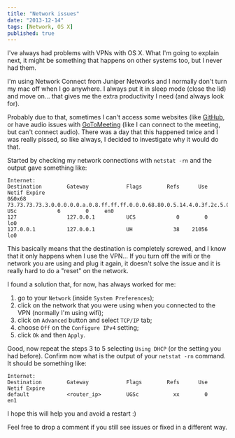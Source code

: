 ```yaml
---
title: "Network issues"
date: "2013-12-14"
tags: [Network, OS X]
published: true
---
```


I've always had problems with VPNs with OS X. What I'm going to explain next, it might be something that happens on other systems too, but I never had them.

I'm using Network Connect from Juniper Networks and I normally don't turn my mac off when I go anywhere. I always put it in sleep mode (close the lid) and move on... that gives me the extra productivity I need (and always look for).

Probably due to that, sometimes I can't access some websites (like [GitHub](https://github.com), or have audio issues with [GoToMeeting](http://www.gotomeeting.com/) (like I can connect to the meeting, but can't connect audio).
There was a day that this happened twice and I was really pissed, so like always, I decided to investigate why it would do that.

Started by checking my network connections with `netstat -rn` and the output gave something like:

```
Internet:
Destination        Gateway            Flags        Refs      Use   Netif Expire
0&0x68             73.73.73.73.3.0.0.0.0.0.a.0.8.ff.ff.ff.0.0.0.68.80.0.5.14.4.0.3f.2c.5.0.6.1.3.0.0.0.0.0.0.0.1.8.1.0.0.0.0.0.4.0.0.0.7f.ff.ff.ff.0.0.0.0.dc.5.0.0.0.0.0.0.5c.c2.59.53.0.0.0.0.0.0.0.0.0.0.0.0.0.0.0.0.0.0.0.0.4.0.0.0.0.0.0.0.0.0.0.0.0.0.0.0.0.0.0.0.10.2.0 USc             6        0     en0
127                127.0.0.1          UCS             0        0     lo0
127.0.0.1          127.0.0.1          UH             38    21056     lo0
```

This basically means that the destination is completely screwed, and I know that it only happens when I use the VPN... If you turn off the wifi or the network you are using and plug it again, it doesn't solve the issue and it is really hard to do a "reset" on the network.

I found a solution that, for now, has always worked for me:
1. go to your `Network` (inside `System Preferences`);
2. click on the network that you were using when you connected to the VPN (normally I'm using wifi);
3. click on `Advanced` button and select `TCP/IP` tab;
4. choose `Off` on the `Configure IPv4` setting;
5. click `Ok` and then `Apply`.

Good, now repeat the steps 3 to 5 selecting `Using DHCP` (or the setting you had before).
Confirm now what is the output of your `netstat -rn` command. It should be something like:

```
Internet:
Destination        Gateway            Flags        Refs      Use   Netif Expire
default            <router_ip>        UGSc           xx        0     en1
```

I hope this will help you and avoid a restart :)

Feel free to drop a comment if you still see issues or fixed in a different way.